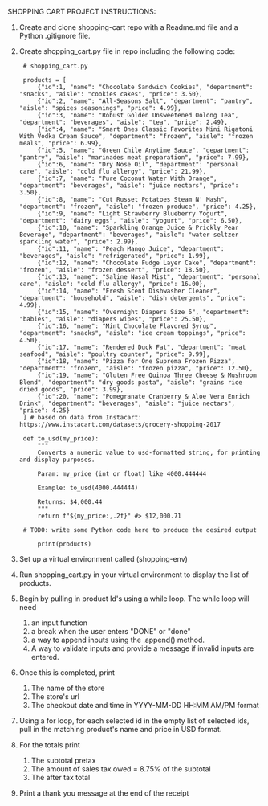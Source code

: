SHOPPING CART PROJECT INSTRUCTIONS:

1) Create and clone shopping-cart repo with a Readme.md file and a Python .gitignore file.

2) Create shopping_cart.py file in repo including the following code:

        # shopping_cart.py

        products = [
            {"id":1, "name": "Chocolate Sandwich Cookies", "department": "snacks", "aisle": "cookies cakes", "price": 3.50},
            {"id":2, "name": "All-Seasons Salt", "department": "pantry", "aisle": "spices seasonings", "price": 4.99},
            {"id":3, "name": "Robust Golden Unsweetened Oolong Tea", "department": "beverages", "aisle": "tea", "price": 2.49},
            {"id":4, "name": "Smart Ones Classic Favorites Mini Rigatoni With Vodka Cream Sauce", "department": "frozen", "aisle": "frozen meals", "price": 6.99},
            {"id":5, "name": "Green Chile Anytime Sauce", "department": "pantry", "aisle": "marinades meat preparation", "price": 7.99},
            {"id":6, "name": "Dry Nose Oil", "department": "personal care", "aisle": "cold flu allergy", "price": 21.99},
            {"id":7, "name": "Pure Coconut Water With Orange", "department": "beverages", "aisle": "juice nectars", "price": 3.50},
            {"id":8, "name": "Cut Russet Potatoes Steam N' Mash", "department": "frozen", "aisle": "frozen produce", "price": 4.25},
            {"id":9, "name": "Light Strawberry Blueberry Yogurt", "department": "dairy eggs", "aisle": "yogurt", "price": 6.50},
            {"id":10, "name": "Sparkling Orange Juice & Prickly Pear Beverage", "department": "beverages", "aisle": "water seltzer sparkling water", "price": 2.99},
            {"id":11, "name": "Peach Mango Juice", "department": "beverages", "aisle": "refrigerated", "price": 1.99},
            {"id":12, "name": "Chocolate Fudge Layer Cake", "department": "frozen", "aisle": "frozen dessert", "price": 18.50},
            {"id":13, "name": "Saline Nasal Mist", "department": "personal care", "aisle": "cold flu allergy", "price": 16.00},
            {"id":14, "name": "Fresh Scent Dishwasher Cleaner", "department": "household", "aisle": "dish detergents", "price": 4.99},
            {"id":15, "name": "Overnight Diapers Size 6", "department": "babies", "aisle": "diapers wipes", "price": 25.50},
            {"id":16, "name": "Mint Chocolate Flavored Syrup", "department": "snacks", "aisle": "ice cream toppings", "price": 4.50},
            {"id":17, "name": "Rendered Duck Fat", "department": "meat seafood", "aisle": "poultry counter", "price": 9.99},
            {"id":18, "name": "Pizza for One Suprema Frozen Pizza", "department": "frozen", "aisle": "frozen pizza", "price": 12.50},
            {"id":19, "name": "Gluten Free Quinoa Three Cheese & Mushroom Blend", "department": "dry goods pasta", "aisle": "grains rice dried goods", "price": 3.99},
            {"id":20, "name": "Pomegranate Cranberry & Aloe Vera Enrich Drink", "department": "beverages", "aisle": "juice nectars", "price": 4.25}
        ] # based on data from Instacart: https://www.instacart.com/datasets/grocery-shopping-2017

        def to_usd(my_price):
            """
            Converts a numeric value to usd-formatted string, for printing and display purposes.

            Param: my_price (int or float) like 4000.444444

            Example: to_usd(4000.444444)

            Returns: $4,000.44
            """
            return f"${my_price:,.2f}" #> $12,000.71

        # TODO: write some Python code here to produce the desired output

            print(products)

3) Set up a virtual environment called (shopping-env)

4) Run shopping_cart.py in your virtual environment to display the list of products.

5) Begin by pulling in product Id's using a while loop. The while loop will need
    1) an input function
    2) a break when the user enters "DONE" or "done"
    3) a way to append inputs using the .append() method.
    4) A way to validate inputs and provide a message if invalid inputs are entered.

6) Once this is completed, print
    1) The name of the store
    2) The store's url
    3) The checkout date and time in YYYY-MM-DD HH:MM AM/PM format

7) Using a for loop, for each selected id in the empty list of selected ids, pull in the matching product's name and price in USD format.

8) For the totals print
    1) The subtotal pretax
    2) The amount of sales tax owed = 8.75% of the subtotal
    3) The after tax total

9) Print a thank you message at the end of the receipt
